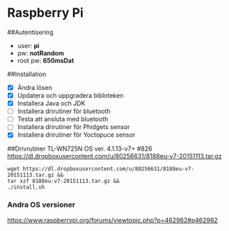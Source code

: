# Raspberry Pi


##Autentisering

* user: **pi**
* pw: **notRandom**
* root pw: **650msDat**

##Installation
- [x] Ändra lösen
- [x] Updatera och uppgradera bibloteken
- [x] Installera Java och JDK
- [ ] Installera drirutiner för bluetooth
- [ ] Testa att ansluta med bluetooth 
- [ ] Installera drirutiner för Phidgets sensor
- [x] Installera drirutiner för Yoctopuce sensor

##Drivrutiner TL-WN725N
OS ver. 4.1.13-v7+ #826
https://dl.dropboxusercontent.com/u/80256631/8188eu-v7-20151113.tar.gz
```
wget https://dl.dropboxusercontent.com/u/80256631/8188eu-v7-20151113.tar.gz &&
tar xzf 8188eu-v7-20151113.tar.gz &&
./install.sh
```
### Andra OS versioner
https://www.raspberrypi.org/forums/viewtopic.php?p=462982#p462982
